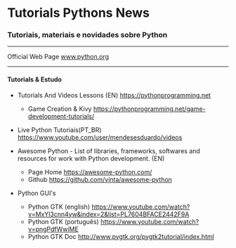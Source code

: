 # Tutorials Pythons News
### Tutoriais, materiais e novidades sobre Python
------------------------------------------------------

Official Web Page www.python.org

------------------------------------------------------

#### Tutorials & Estudo

* Tutorials And Videos Lessons (EN) https://pythonprogramming.net
  - Game Creation & Kivy https://pythonprogramming.net/game-development-tutorials/

* Live Python Tutoriais(PT_BR)  https://www.youtube.com/user/mendesesduardo/videos

* Awesome Python - List of libraries, frameworks, softwares and resources for work with Python development. (EN) 
  - Page Home https://awesome-python.com/
  - Github https://github.com/vinta/awesome-python
  
* Python GUI's
	- Python GTK (english) https://www.youtube.com/watch?v=MxYl3cnn4yw&index=2&list=PL7604BFACE2442F9A
	- Python GTK (português) https://www.youtube.com/watch?v=pngPdfWwiME
	- Python GTK Doc http://www.pygtk.org/pygtk2tutorial/index.html

